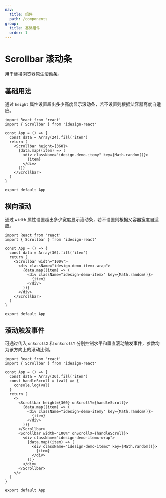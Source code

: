 ```yaml
---
nav:
  title: 组件
  path: /components
group:
  title: 基础组件
  order: 1
---
```


# Scrollbar 滚动条

用于替换浏览器原生滚动条。

## 基础用法

通过 `height` 属性设置超出多少高度显示滚动条，若不设置则根据父容器高度自适应。

```tsx
import React from 'react'
import { Scrollbar } from 'idesign-react'

const App = () => {
  const data = Array(24).fill('item')
  return (
    <Scrollbar height={360}>
      {data.map((item) => (
        <div className="idesign-demo-itemy" key={Math.random()}>
          {item}
        </div>
      ))}
    </Scrollbar>
  )
}

export default App
```

## 横向滚动

通过 `width` 属性设置超出多少宽度显示滚动条，若不设置则根据父容器宽度自适应。

```tsx
import React from 'react'
import { Scrollbar } from 'idesign-react'

const App = () => {
  const data = Array(36).fill('item')
  return (
    <Scrollbar width="100%">
      <div className="idesign-demo-itemx-wrap">
        {data.map((item) => (
          <div className="idesign-demo-itemx" key={Math.random()}>
            {item}
          </div>
        ))}
      </div>
    </Scrollbar>
  )
}

export default App
```

## 滚动触发事件

可通过传入 `onScrollX` 和 `onScrollY` 分别控制水平和垂直滚动触发事件，参数均为该方向上的滚动比例。

```tsx
import React from 'react'
import { Scrollbar } from 'idesign-react'

const App = () => {
  const data = Array(36).fill('item')
  const handleScroll = (val) => {
    console.log(val)
  }
  return (
    <>
      <Scrollbar height={360} onScrollY={handleScroll}>
        {data.map((item) => (
          <div className="idesign-demo-itemy" key={Math.random()}>
            {item}
          </div>
        ))}
      </Scrollbar>
      <Scrollbar width="100%" onScrollX={handleScroll}>
        <div className="idesign-demo-itemx-wrap">
          {data.map((item) => (
            <div className="idesign-demo-itemx" key={Math.random()}>
              {item}
            </div>
          ))}
        </div>
      </Scrollbar>
    </>
  )
}

export default App
```

<API src="./index.tsx"></API>
